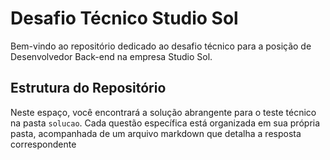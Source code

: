 # Desafio Técnico Studio Sol

Bem-vindo ao repositório dedicado ao desafio técnico para a posição de Desenvolvedor Back-end na empresa Studio Sol.

## Estrutura do Repositório

Neste espaço, você encontrará a solução abrangente para o teste técnico na pasta ``solucao``. Cada questão específica está organizada em sua própria pasta, acompanhada de um arquivo markdown que detalha a resposta correspondente
